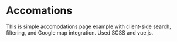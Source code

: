 # Accomations

This is simple accomodations page example with client-side search, filtering, and Google map integration. Used SCSS and vue.js.
